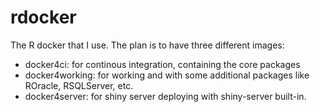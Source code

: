 # rdocker

The R docker that I use. The plan is to have three different images:

- docker4ci: for continous integration, containing the core packages
- docker4working: for working and with some additional packages like ROracle, RSQLServer, etc.
- docker4server: for shiny server deploying with shiny-server built-in.
